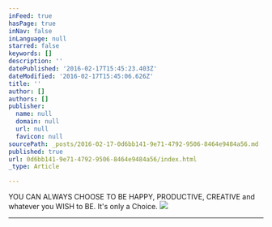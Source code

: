 ```yaml
---
inFeed: true
hasPage: true
inNav: false
inLanguage: null
starred: false
keywords: []
description: ''
datePublished: '2016-02-17T15:45:23.403Z'
dateModified: '2016-02-17T15:45:06.626Z'
title: ''
author: []
authors: []
publisher:
  name: null
  domain: null
  url: null
  favicon: null
sourcePath: _posts/2016-02-17-0d6bb141-9e71-4792-9506-8464e9484a56.md
published: true
url: 0d6bb141-9e71-4792-9506-8464e9484a56/index.html
_type: Article

---
```

YOU CAN ALWAYS CHOOSE TO BE HAPPY, PRODUCTIVE, CREATIVE and whatever you WISH to BE. It's only a Choice. ![](https://the-grid-user-content.s3-us-west-2.amazonaws.com/34a749e2-df38-47d4-92ec-46b3a710a898.png)

****